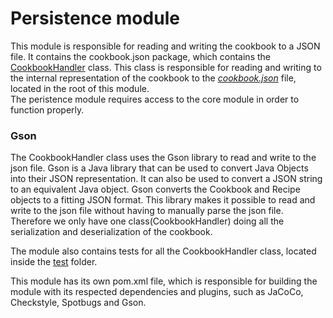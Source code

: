 # Persistence module

This module is responsible for reading and writing the cookbook to a JSON file. It contains the cookbook.json package, which contains the [CookbookHandler](/cookbook-project/persistence/src/main/java/cookbook/json/CookbookHandler.java) class. This class is responsible for reading and writing to the internal representation of the cookbook to the [_cookbook.json_](/cookbook-project/persistence/cookbook.json) file, located in the root of this module.  
The peristence module requires access to the core module in order to function properly.

### Gson
The CookbookHandler class uses the Gson library to read and write to the json file. Gson is a Java library that can be used to convert Java Objects into their JSON representation. It can also be used to convert a JSON string to an equivalent Java object. Gson converts the Cookbook and Recipe objects to a fitting JSON format. This library makes it possible to read and write to the json file without having to manually parse the json file. Therefore we only have one class(CookbookHandler) doing all the serialization and deserialization of the cookbook.

The module also contains tests for all the CookbookHandler class, located inside the [test](/cookbook-project/persistence/src/test/) folder.

This module has its own pom.xml file, which is responsible for building the module with its respected dependencies and plugins, such as JaCoCo, Checkstyle, Spotbugs and Gson.